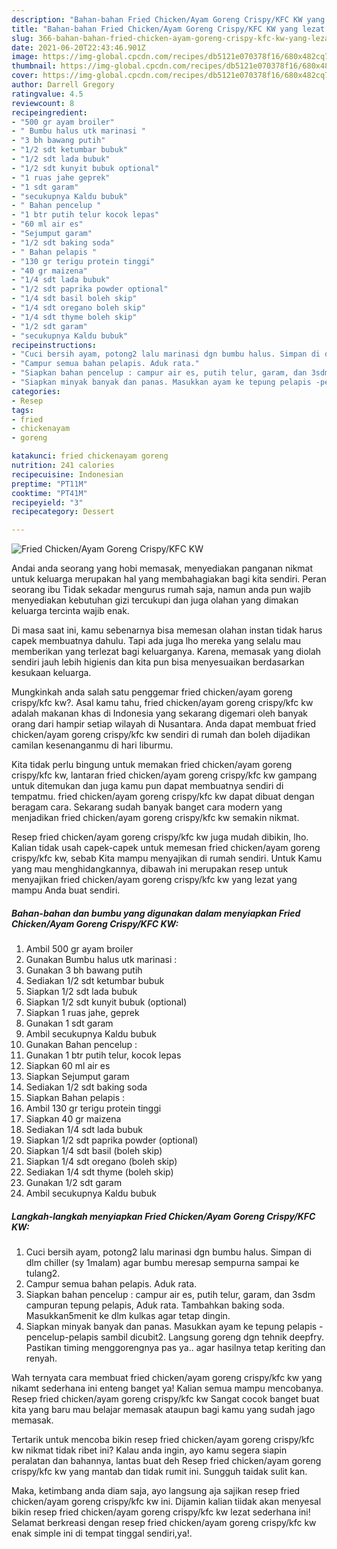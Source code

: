 ```yaml
---
description: "Bahan-bahan Fried Chicken/Ayam Goreng Crispy/KFC KW yang lezat dan Mudah Dibuat"
title: "Bahan-bahan Fried Chicken/Ayam Goreng Crispy/KFC KW yang lezat dan Mudah Dibuat"
slug: 366-bahan-bahan-fried-chicken-ayam-goreng-crispy-kfc-kw-yang-lezat-dan-mudah-dibuat
date: 2021-06-20T22:43:46.901Z
image: https://img-global.cpcdn.com/recipes/db5121e070378f16/680x482cq70/fried-chickenayam-goreng-crispykfc-kw-foto-resep-utama.jpg
thumbnail: https://img-global.cpcdn.com/recipes/db5121e070378f16/680x482cq70/fried-chickenayam-goreng-crispykfc-kw-foto-resep-utama.jpg
cover: https://img-global.cpcdn.com/recipes/db5121e070378f16/680x482cq70/fried-chickenayam-goreng-crispykfc-kw-foto-resep-utama.jpg
author: Darrell Gregory
ratingvalue: 4.5
reviewcount: 8
recipeingredient:
- "500 gr ayam broiler"
- " Bumbu halus utk marinasi "
- "3 bh bawang putih"
- "1/2 sdt ketumbar bubuk"
- "1/2 sdt lada bubuk"
- "1/2 sdt kunyit bubuk optional"
- "1 ruas jahe geprek"
- "1 sdt garam"
- "secukupnya Kaldu bubuk"
- " Bahan pencelup "
- "1 btr putih telur kocok lepas"
- "60 ml air es"
- "Sejumput garam"
- "1/2 sdt baking soda"
- " Bahan pelapis "
- "130 gr terigu protein tinggi"
- "40 gr maizena"
- "1/4 sdt lada bubuk"
- "1/2 sdt paprika powder optional"
- "1/4 sdt basil boleh skip"
- "1/4 sdt oregano boleh skip"
- "1/4 sdt thyme boleh skip"
- "1/2 sdt garam"
- "secukupnya Kaldu bubuk"
recipeinstructions:
- "Cuci bersih ayam, potong2 lalu marinasi dgn bumbu halus. Simpan di dlm chiller (sy 1malam) agar bumbu meresap sempurna sampai ke tulang2."
- "Campur semua bahan pelapis. Aduk rata."
- "Siapkan bahan pencelup : campur air es, putih telur, garam, dan 3sdm campuran tepung pelapis, Aduk rata. Tambahkan baking soda. Masukkan5menit ke dlm kulkas agar tetap dingin."
- "Siapkan minyak banyak dan panas. Masukkan ayam ke tepung pelapis -pencelup-pelapis sambil dicubit2. Langsung goreng dgn tehnik deepfry. Pastikan timing menggorengnya pas ya.. agar hasilnya tetap keriting dan renyah."
categories:
- Resep
tags:
- fried
- chickenayam
- goreng

katakunci: fried chickenayam goreng 
nutrition: 241 calories
recipecuisine: Indonesian
preptime: "PT11M"
cooktime: "PT41M"
recipeyield: "3"
recipecategory: Dessert

---
```



![Fried Chicken/Ayam Goreng Crispy/KFC KW](https://img-global.cpcdn.com/recipes/db5121e070378f16/680x482cq70/fried-chickenayam-goreng-crispykfc-kw-foto-resep-utama.jpg)

Andai anda seorang yang hobi memasak, menyediakan panganan nikmat untuk keluarga merupakan hal yang membahagiakan bagi kita sendiri. Peran seorang ibu Tidak sekadar mengurus rumah saja, namun anda pun wajib menyediakan kebutuhan gizi tercukupi dan juga olahan yang dimakan keluarga tercinta wajib enak.

Di masa  saat ini, kamu sebenarnya bisa memesan olahan instan tidak harus capek membuatnya dahulu. Tapi ada juga lho mereka yang selalu mau memberikan yang terlezat bagi keluarganya. Karena, memasak yang diolah sendiri jauh lebih higienis dan kita pun bisa menyesuaikan berdasarkan kesukaan keluarga. 



Mungkinkah anda salah satu penggemar fried chicken/ayam goreng crispy/kfc kw?. Asal kamu tahu, fried chicken/ayam goreng crispy/kfc kw adalah makanan khas di Indonesia yang sekarang digemari oleh banyak orang dari hampir setiap wilayah di Nusantara. Anda dapat membuat fried chicken/ayam goreng crispy/kfc kw sendiri di rumah dan boleh dijadikan camilan kesenanganmu di hari liburmu.

Kita tidak perlu bingung untuk memakan fried chicken/ayam goreng crispy/kfc kw, lantaran fried chicken/ayam goreng crispy/kfc kw gampang untuk ditemukan dan juga kamu pun dapat membuatnya sendiri di tempatmu. fried chicken/ayam goreng crispy/kfc kw dapat dibuat dengan beragam cara. Sekarang sudah banyak banget cara modern yang menjadikan fried chicken/ayam goreng crispy/kfc kw semakin nikmat.

Resep fried chicken/ayam goreng crispy/kfc kw juga mudah dibikin, lho. Kalian tidak usah capek-capek untuk memesan fried chicken/ayam goreng crispy/kfc kw, sebab Kita mampu menyajikan di rumah sendiri. Untuk Kamu yang mau menghidangkannya, dibawah ini merupakan resep untuk menyajikan fried chicken/ayam goreng crispy/kfc kw yang lezat yang mampu Anda buat sendiri.

<!--inarticleads1-->

##### Bahan-bahan dan bumbu yang digunakan dalam menyiapkan Fried Chicken/Ayam Goreng Crispy/KFC KW:

1. Ambil 500 gr ayam broiler
1. Gunakan  Bumbu halus utk marinasi :
1. Gunakan 3 bh bawang putih
1. Sediakan 1/2 sdt ketumbar bubuk
1. Siapkan 1/2 sdt lada bubuk
1. Siapkan 1/2 sdt kunyit bubuk (optional)
1. Siapkan 1 ruas jahe, geprek
1. Gunakan 1 sdt garam
1. Ambil secukupnya Kaldu bubuk
1. Gunakan  Bahan pencelup :
1. Gunakan 1 btr putih telur, kocok lepas
1. Siapkan 60 ml air es
1. Siapkan Sejumput garam
1. Sediakan 1/2 sdt baking soda
1. Siapkan  Bahan pelapis :
1. Ambil 130 gr terigu protein tinggi
1. Siapkan 40 gr maizena
1. Sediakan 1/4 sdt lada bubuk
1. Siapkan 1/2 sdt paprika powder (optional)
1. Siapkan 1/4 sdt basil (boleh skip)
1. Siapkan 1/4 sdt oregano (boleh skip)
1. Sediakan 1/4 sdt thyme (boleh skip)
1. Gunakan 1/2 sdt garam
1. Ambil secukupnya Kaldu bubuk




<!--inarticleads2-->

##### Langkah-langkah menyiapkan Fried Chicken/Ayam Goreng Crispy/KFC KW:

1. Cuci bersih ayam, potong2 lalu marinasi dgn bumbu halus. Simpan di dlm chiller (sy 1malam) agar bumbu meresap sempurna sampai ke tulang2.
1. Campur semua bahan pelapis. Aduk rata.
1. Siapkan bahan pencelup : campur air es, putih telur, garam, dan 3sdm campuran tepung pelapis, Aduk rata. Tambahkan baking soda. Masukkan5menit ke dlm kulkas agar tetap dingin.
1. Siapkan minyak banyak dan panas. Masukkan ayam ke tepung pelapis -pencelup-pelapis sambil dicubit2. Langsung goreng dgn tehnik deepfry. Pastikan timing menggorengnya pas ya.. agar hasilnya tetap keriting dan renyah.




Wah ternyata cara membuat fried chicken/ayam goreng crispy/kfc kw yang nikamt sederhana ini enteng banget ya! Kalian semua mampu mencobanya. Resep fried chicken/ayam goreng crispy/kfc kw Sangat cocok banget buat kita yang baru mau belajar memasak ataupun bagi kamu yang sudah jago memasak.

Tertarik untuk mencoba bikin resep fried chicken/ayam goreng crispy/kfc kw nikmat tidak ribet ini? Kalau anda ingin, ayo kamu segera siapin peralatan dan bahannya, lantas buat deh Resep fried chicken/ayam goreng crispy/kfc kw yang mantab dan tidak rumit ini. Sungguh taidak sulit kan. 

Maka, ketimbang anda diam saja, ayo langsung aja sajikan resep fried chicken/ayam goreng crispy/kfc kw ini. Dijamin kalian tiidak akan menyesal bikin resep fried chicken/ayam goreng crispy/kfc kw lezat sederhana ini! Selamat berkreasi dengan resep fried chicken/ayam goreng crispy/kfc kw enak simple ini di tempat tinggal sendiri,ya!.

